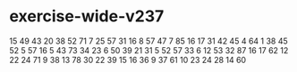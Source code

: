 # exercise-wide-v237
15
49
43
20
38
52
71
7
25
57
31
16
8
57
47
7
85
16
17
31
42
45
4
64
1
38
45
52
5
57
16
5
43
73
34
23
6
50
39
21
31
5
52
57
33
6
12
53
32
87
16
17
62
12
22
24
71
9
38
13
78
30
22
39
15
16
36
9
37
61
10
23
24
28
14
60

